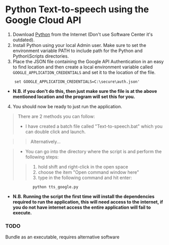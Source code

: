 # Python Text-to-speech using the Google Cloud API

1. Download [Python](https://www.python.org/downloads/) from the Internet (Don't use Software Center it's outdated).
2. Install Python using your local Admin user. Make sure to set the environment variable PATH to include path for the Python and Python\Scripts directories.
3. Place the JSON file containing the Google API Authentication in an easy to find location and then create a local environment variable called `GOOGLE_APPLICATION_CREDENTIALS` and set it to the location of the file.
```
    set GOOGLE_APPLICATION_CREDENTIALS=C:\secure\auth.json'
```
- **N.B. if you don't do this, then just make sure the file is at the above mentioned location and the program will set this for you.**
4. You should now be ready to just run the application.
>There are 2 methods you can follow:
>- I have created a batch file called "Text-to-speech.bat" which you can double click and launch.

>>Alternatively...

>- You can go into the directory where the script is and perform the following steps:
>>1. hold shift and right-click in the open space
>>2. choose the item "Open command window here"
>>3. type in the following command and hit enter:
```
            python tts_google.py
```
- **N.B. Running the script the first time will install the dependencies required to run the application, this will need access to the internet, if you do not have internet access the entire application will fail to execute.**
### TODO
Bundle as an executable, requires alternative software